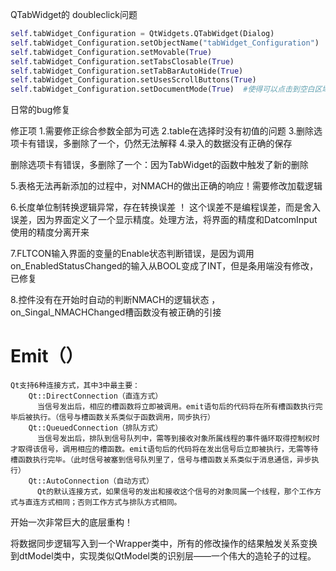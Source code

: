 QTabWidget的 doubleclick问题



```python
self.tabWidget_Configuration = QtWidgets.QTabWidget(Dialog)
self.tabWidget_Configuration.setObjectName("tabWidget_Configuration")
self.tabWidget_Configuration.setMovable(True)
self.tabWidget_Configuration.setTabsClosable(True)
self.tabWidget_Configuration.setTabBarAutoHide(True)
self.tabWidget_Configuration.setUsesScrollButtons(True)
self.tabWidget_Configuration.setDocumentMode(True)  #使得可以点击到空白区域，否则无法响应
```



日常的bug修复



修正项
1.需要修正综合参数全部为可选
2.table在选择时没有初值的问题
3.删除选项卡有错误，多删除了一个，仍然无法解释
4.录入的数据没有正确的保存

删除选项卡有错误，多删除了一个：因为TabWidget的函数中触发了新的删除



5.表格无法再新添加的过程中，对NMACH的做出正确的响应！需要修改加载逻辑



6.长度单位制转换逻辑异常，存在转换误差 ！ 这个误差不是编程误差，而是舍入误差，因为界面定义了一个显示精度。处理方法，将界面的精度和DatcomInput使用的精度分离开来

7.FLTCON输入界面的变量的Enable状态判断错误，是因为调用on_EnabledStatusChanged的输入从BOOL变成了INT，但是条用端没有修改，已修复

8.控件没有在开始时自动的判断NMACH的逻辑状态 ，on_Singal_NMACHChanged槽函数没有被正确的引接





# Emit（）

```
Qt支持6种连接方式，其中3中最主要：
    Qt::DirectConnection（直连方式）
      当信号发出后，相应的槽函数将立即被调用。emit语句后的代码将在所有槽函数执行完毕后被执行。（信号与槽函数关系类似于函数调用，同步执行）
    Qt::QueuedConnection（排队方式）
      当信号发出后，排队到信号队列中，需等到接收对象所属线程的事件循环取得控制权时才取得该信号，调用相应的槽函数。emit语句后的代码将在发出信号后立即被执行，无需等待槽函数执行完毕。（此时信号被塞到信号队列里了，信号与槽函数关系类似于消息通信，异步执行）
    Qt::AutoConnection（自动方式）
      Qt的默认连接方式，如果信号的发出和接收这个信号的对象同属一个线程，那个工作方式与直连方式相同；否则工作方式与排队方式相同。
```



开始一次非常巨大的底层重构！

将数据同步逻辑写入到一个Wrapper类中，所有的修改操作的结果触发关系变换到dtModel类中，实现类似QtModel类的识别层——一个伟大的造轮子的过程。